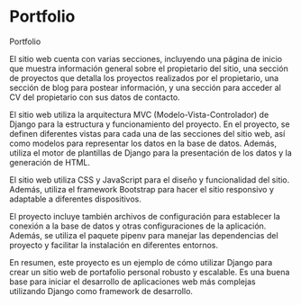 # Portfolio
Portfolio 

El sitio web cuenta con varias secciones, incluyendo una página de inicio que muestra información general sobre el propietario del sitio, una sección de proyectos que detalla los proyectos realizados por el propietario, una sección de blog para postear información, y una sección para acceder al CV del propietario con sus datos de contacto.

El sitio web utiliza la arquitectura MVC (Modelo-Vista-Controlador) de Django para la estructura y funcionamiento del proyecto. En el proyecto, se definen diferentes vistas para cada una de las secciones del sitio web, así como modelos para representar los datos en la base de datos. Además, utiliza el motor de plantillas de Django para la presentación de los datos y la generación de HTML.

El sitio web utiliza CSS y JavaScript para el diseño y funcionalidad del sitio. Además, utiliza el framework Bootstrap para hacer el sitio responsivo y adaptable a diferentes dispositivos.

El proyecto incluye también archivos de configuración para establecer la conexión a la base de datos y otras configuraciones de la aplicación. Además, se utiliza el paquete pipenv para manejar las dependencias del proyecto y facilitar la instalación en diferentes entornos.

En resumen, este proyecto es un ejemplo de cómo utilizar Django para crear un sitio web de portafolio personal robusto y escalable. Es una buena base para iniciar el desarrollo de aplicaciones web más complejas utilizando Django como framework de desarrollo.
